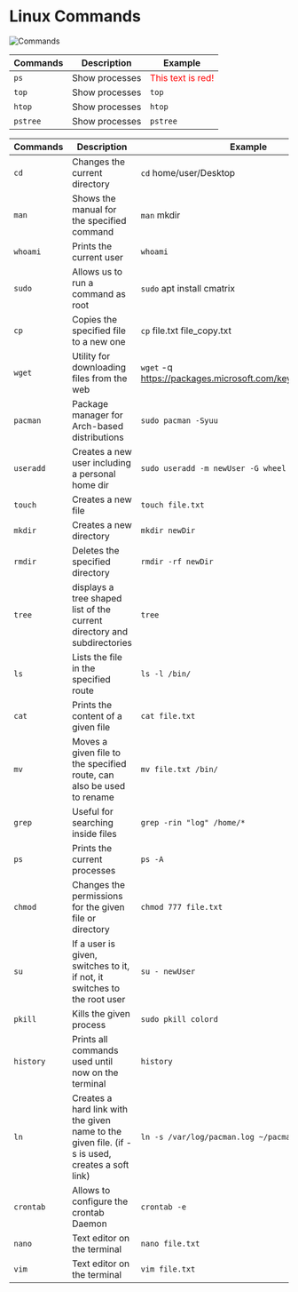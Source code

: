 
# Linux Commands
![Commands](https://i.imgur.com/kAVz68W.jpg)

|Commands|Description|Example|
|--------|-----------|-------|
|`ps`|Show processes|<font color="red">This text is red!</font>|
|`top`|Show processes|`top`|
|`htop`|Show processes|`htop`|
|`pstree`|Show processes|`pstree`|


|Commands|Description|Example|
|--------|-----------|-------|
|`cd`|Changes the current directory|`cd` home/user/Desktop|
|`man`|Shows the manual for the specified command|`man` mkdir|
|`whoami`|Prints the current user| `whoami`|
|`sudo`|Allows us to run a command as root|`sudo` apt install cmatrix|
|`cp`| Copies the specified file to a new one| `cp` file.txt file_copy.txt|
|`wget`|Utility for downloading files from the web|`wget` -q https://packages.microsoft.com/keys/microsoft.asc|
|`pacman`|Package manager for Arch-based distributions| `sudo pacman -Syuu`|
|`useradd`|Creates a new user including a personal home dir| `sudo useradd -m newUser -G wheel -p 123456`|
|`touch`|Creates a new file| `touch file.txt`|
|`mkdir`|Creates a new directory| `mkdir newDir`|
|`rmdir`|Deletes the specified directory| `rmdir -rf newDir`|
|`tree`|displays a tree shaped list of the current directory and subdirectories| `tree`|
|`ls`|Lists the file in the specified route| `ls -l /bin/`|
|`cat`|Prints the content of a given file| `cat file.txt`|
|`mv`|Moves a given file to the specified route, can also be used to rename| `mv file.txt /bin/`|
|`grep`|Useful for searching inside files| `grep -rin "log" /home/*`|
|`ps`|Prints the current processes| `ps -A`|
|`chmod`|Changes the permissions for the given file or directory| `chmod 777 file.txt`|
|`su`|If a user is given, switches to it, if not, it switches to the root user| `su - newUser`|
|`pkill`|Kills the given process| `sudo pkill colord`|
|`history`|Prints all commands used until now on the terminal| `history`|
|`ln`|Creates a hard link with the given name to the given file. (if -s is used, creates a soft link)| `ln -s /var/log/pacman.log ~/pacman.log`|
|`crontab`|Allows to configure the crontab Daemon| `crontab -e`|
|`nano`|Text editor on the terminal| `nano file.txt`|
|`vim`|Text editor on the terminal| `vim file.txt`|
